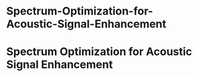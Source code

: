 # Spectrum-Optimization-for-Acoustic-Signal-Enhancement
# Spectrum Optimization for Acoustic Signal Enhancement
